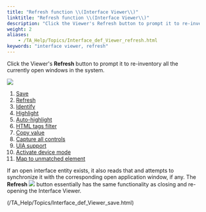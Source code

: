 ```yaml
--- 
title: "Refresh function \\(Interface Viewer\\)"
linktitle: "Refresh function \\(Interface Viewer\\)"
description: "Click the Viewer's Refresh button to prompt it to re-inventory all the currently open windows in the system."
weight: 2
aliases: 
    - /TA_Help/Topics/Interface_def_Viewer_refresh.html
keywords: "interface viewer, refresh"
---
```


Click the Viewer's **Refresh** button to prompt it to re-inventory all the currently open windows in the system.

![](/images/TA_Help/Images/ug_interface_definition15_UIA.png)

1.  [Save](/TA_Help/Topics/Interface_def_Viewer_save.html)
2.  [Refresh](/TA_Help/Topics/Interface_def_Viewer_refresh.html)
3.  [Identify](/TA_Help/Topics/Interface_def_Viewer_identify.html)
4.  [Highlight](/TA_Help/Topics/Interface_def_Viewer_highlight.html)
5.  [Auto-highlight](/TA_Help/Topics/Interface_def_Viewer_highlight.html)
6.  [HTML tags filter](/TA_Help/Topics/Interface_def_Viewer_HTML_tag_filter.html)
7.  [Copy value](/TA_Help/Topics/Interface_def_Viewer_Copy_value.html)
8.  [Capture all controls](/TA_Help/Topics/ug_Interface_def_Viewer_capture_all_controls.html)
9.  [UIA support](/TA_Help/Topics/ug_Interface_def_Viewer_UIA.html)
10. [Activate device mode](/TA_Automation/Topics/aut_app_testing_mobile_web_Chrome_identifying_controls.html)
11. [Map to unmatched element](/TA_Help/Topics/Interface_def_Viewer_maintaining_mapping_controls.html)

If an open interface entity exists, it also reads that and attempts to synchronize it with the corresponding open application window, if any. The **Refresh** ![](/images/TA_Help/Images/refresh.png) button essentially has the same functionality as closing and re-opening the Interface Viewer.


(/TA_Help/Topics/Interface_def_Viewer_save.html)



